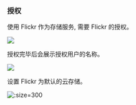 ### 授权

使用 Flickr 作为存储服务, 需要 Flickr 的授权。

![](https://o77qb5l10.qnssl.com/0eedd30f-ced7-47d8-a50e-1c730a18f817_image.png)

授权完毕后会展示授权用户的名称。

![](https://o77qb5l10.qnssl.com/153821ee-ea81-440a-bc11-d88778892fa8_image.png)

设置 Flickr 为默认的云存储。

![](https://o77qb5l10.qnssl.com/1ec22b00-5ea6-4bac-9dde-6175e6dfb3f3_image.png ':size=300')
